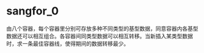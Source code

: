 # sangfor_0
由八个容器，每个容器里分别可存放多种不同类型的基型数据，同意容器内各基型数据还可以相互组合。各容器间同类型数据可以相互转移。当新插入某类型数据时，求一条最佳容器线，使得期间的数据转移最少。
